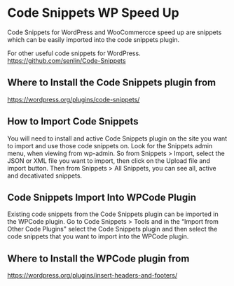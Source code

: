 # Code Snippets WP Speed Up
Code Snippets for WordPress and WooCommercce speed up are snippets which can be easily imported into the code snippets plugin.

For other useful code snippets for WordPress. https://github.com/senlin/Code-Snippets

## Where to Install the Code Snippets plugin from

https://wordpress.org/plugins/code-snippets/

## How to Import Code Snippets

You will need to install and active Code Snippets plugin on the site you want to import and use those code snippets on. Look for the Snippets admin menu, when viewing from wp-admin. So from Snippets > Import, select the JSON or XML file you want to import, then click on the Upload file and import button. Then from Snippets > All Snippets, you can see all, active and decativated snippets.

## Code Snippets Import Into WPCode Plugin

Existing code snippets from the Code Snippets plugin can be imported in the WPCode plugin. Go to Code Snippets > Tools and in the “Import from Other Code Plugins" select the Code Snippets plugin and then select the code snippets that you want to import into the WPCode plugin.

## Where to Install the WPCode plugin from

https://wordpress.org/plugins/insert-headers-and-footers/
